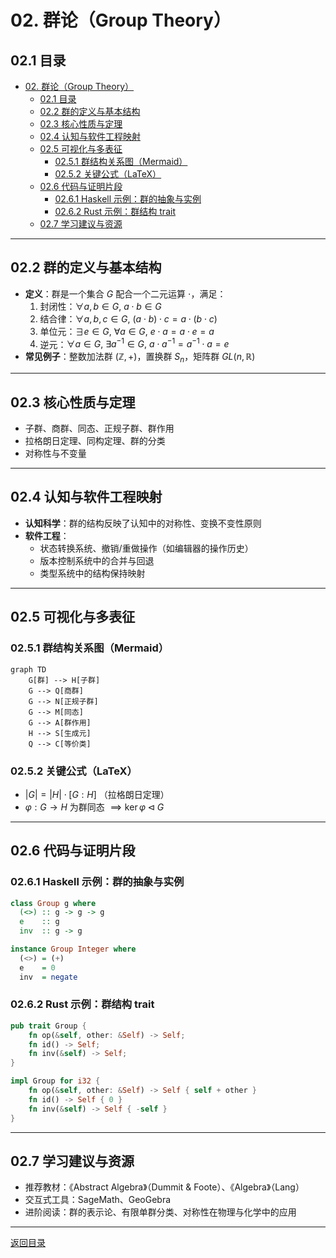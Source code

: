 # 02. 群论（Group Theory）

## 02.1 目录

- [02. 群论（Group Theory）](#02-群论group-theory)
  - [02.1 目录](#021-目录)
  - [02.2 群的定义与基本结构](#022-群的定义与基本结构)
  - [02.3 核心性质与定理](#023-核心性质与定理)
  - [02.4 认知与软件工程映射](#024-认知与软件工程映射)
  - [02.5 可视化与多表征](#025-可视化与多表征)
    - [02.5.1 群结构关系图（Mermaid）](#0251-群结构关系图mermaid)
    - [02.5.2 关键公式（LaTeX）](#0252-关键公式latex)
  - [02.6 代码与证明片段](#026-代码与证明片段)
    - [02.6.1 Haskell 示例：群的抽象与实例](#0261-haskell-示例群的抽象与实例)
    - [02.6.2 Rust 示例：群结构 trait](#0262-rust-示例群结构-trait)
  - [02.7 学习建议与资源](#027-学习建议与资源)

---

## 02.2 群的定义与基本结构

- **定义**：群是一个集合 $G$ 配合一个二元运算 $\cdot$，满足：
  1. 封闭性：$\forall a, b \in G,\ a \cdot b \in G$
  2. 结合律：$\forall a, b, c \in G,\ (a \cdot b) \cdot c = a \cdot (b \cdot c)$
  3. 单位元：$\exists e \in G,\ \forall a \in G,\ e \cdot a = a \cdot e = a$
  4. 逆元：$\forall a \in G,\ \exists a^{-1} \in G,\ a \cdot a^{-1} = a^{-1} \cdot a = e$
- **常见例子**：整数加法群 $(\mathbb{Z}, +)$，置换群 $S_n$，矩阵群 $GL(n, \mathbb{R})$

---

## 02.3 核心性质与定理

- 子群、商群、同态、正规子群、群作用
- 拉格朗日定理、同构定理、群的分类
- 对称性与不变量

---

## 02.4 认知与软件工程映射

- **认知科学**：群的结构反映了认知中的对称性、变换不变性原则
- **软件工程**：
  - 状态转换系统、撤销/重做操作（如编辑器的操作历史）
  - 版本控制系统中的合并与回退
  - 类型系统中的结构保持映射

---

## 02.5 可视化与多表征

### 02.5.1 群结构关系图（Mermaid）

```mermaid
graph TD
    G[群] --> H[子群]
    G --> Q[商群]
    G --> N[正规子群]
    G --> M[同态]
    G --> A[群作用]
    H --> S[生成元]
    Q --> C[等价类]
```

### 02.5.2 关键公式（LaTeX）

- $|G| = |H| \cdot [G : H]$ （拉格朗日定理）
- $\varphi: G \to H$ 为群同态 $\implies \ker \varphi \triangleleft G$

---

## 02.6 代码与证明片段

### 02.6.1 Haskell 示例：群的抽象与实例

```haskell
class Group g where
  (<>) :: g -> g -> g
  e    :: g
  inv  :: g -> g

instance Group Integer where
  (<>) = (+)
  e    = 0
  inv  = negate
```

### 02.6.2 Rust 示例：群结构 trait

```rust
pub trait Group {
    fn op(&self, other: &Self) -> Self;
    fn id() -> Self;
    fn inv(&self) -> Self;
}

impl Group for i32 {
    fn op(&self, other: &Self) -> Self { self + other }
    fn id() -> Self { 0 }
    fn inv(&self) -> Self { -self }
}
```

---

## 02.7 学习建议与资源

- 推荐教材：《Abstract Algebra》（Dummit & Foote）、《Algebra》（Lang）
- 交互式工具：SageMath、GeoGebra
- 进阶阅读：群的表示论、有限单群分类、对称性在物理与化学中的应用

---

[返回目录](#021-目录)
